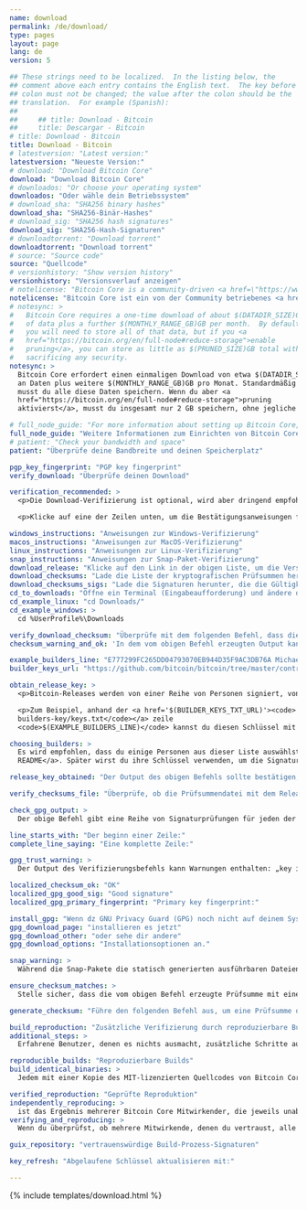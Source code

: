 ```yaml
---
name: download
permalink: /de/download/
type: pages
layout: page
lang: de
version: 5

## These strings need to be localized.  In the listing below, the
## comment above each entry contains the English text.  The key before the
## colon must not be changed; the value after the colon should be the
## translation.  For example (Spanish):
##
##     ## title: Download - Bitcoin
##     title: Descargar - Bitcoin
# title: Download - Bitcoin
title: Download - Bitcoin
# latestversion: "Latest version:"
latestversion: "Neueste Version:"
# download: "Download Bitcoin Core"
download: "Download Bitcoin Core"
# downloados: "Or choose your operating system"
downloados: "Oder wähle dein Betriebssystem"
# download_sha: "SHA256 binary hashes"
download_sha: "SHA256-Binär-Hashes"
# download_sig: "SHA256 hash signatures"
download_sig: "SHA256-Hash-Signaturen"
# downloadtorrent: "Download torrent"
downloadtorrent: "Download torrent"
# source: "Source code"
source: "Quellcode"
# versionhistory: "Show version history"
versionhistory: "Versionsverlauf anzeigen"
# notelicense: "Bitcoin Core is a community-driven <a href=\"https://www.fsf.org/about/what-is-free-software\">free software</a> project, released under the open source <a href=\"http://opensource.org/licenses/mit-license.php\">MIT license</a>."
notelicense: "Bitcoin Core ist ein von der Community betriebenes <a href=\"https://www.fsf.org/about/what-is-free-software\">kostenloses Softwareprojekt</a> das unter der <a href=\"http://opensource.org/licenses/mit-license.php\">Open-Source-MIT-Lizenz</a> veröffentlicht wurde."
# notesync: >
#   Bitcoin Core requires a one-time download of about $(DATADIR_SIZE)GB
#   of data plus a further $(MONTHLY_RANGE_GB)GB per month.  By default,
#   you will need to store all of that data, but if you <a
#   href="https://bitcoin.org/en/full-node#reduce-storage">enable
#   pruning</a>, you can store as little as $(PRUNED_SIZE)GB total without
#   sacrificing any security.
notesync: >
  Bitcoin Core erfordert einen einmaligen Download von etwa $(DATADIR_SIZE)GB
  an Daten plus weitere $(MONTHLY_RANGE_GB)GB pro Monat. Standardmäßig
  musst du alle diese Daten speichern. Wenn du aber <a
  href="https://bitcoin.org/en/full-node#reduce-storage">pruning
  aktivierst</a>, musst du insgesamt nur 2 GB speichern, ohne jegliche Sicherheit zu opfern.

# full_node_guide: "For more information about setting up Bitcoin Core, please read the <a href=\"https://bitcoin.org/en/full-node\">full node guide</a>."
full_node_guide: "Weitere Informationen zum Einrichten von Bitcoin Core findest du in der <a href=\"https://bitcoin.org/en/full-node\">Full Node Anleitung</a>."
# patient: "Check your bandwidth and space"
patient: "Überprüfe deine Bandbreite und deinen Speicherplatz"

pgp_key_fingerprint: "PGP key fingerprint"
verify_download: "Überprüfe deinen Download"

verification_recommended: >
  <p>Die Download-Verifizierung ist optional, wird aber dringend empfohlen. Die Durchführung der Verifizierungsschritte hier stellt sicher, dass du keine unerwartete oder manipulierte Version von Bitcoin heruntergeladen hast, was zu Geldverlusten führen kann.</p> 

  <p>Klicke auf eine der Zeilen unten, um die Bestätigungsanweisungen für jene Plattform zusehen.</p>

windows_instructions: "Anweisungen zur Windows-Verifizierung"
macos_instructions: "Anweisungen zur MacOS-Verifizierung"
linux_instructions: "Anweisungen zur Linux-Verifizierung"
snap_instructions: "Anweisungen zur Snap-Paket-Verifizierung"
download_release: "Klicke auf den Link in der obigen Liste, um die Version für deine Plattform herunterzuladen und warte bis der Download der Datei abgeschlossen ist."
download_checksums: "Lade die Liste der kryptografischen Prüfsummen herunter:"
download_checksums_sigs: "Lade die Signaturen herunter, die die Gültigkeit der Prüfsummen bestätigen:"
cd_to_downloads: "Öffne ein Terminal (Eingabeaufforderung) und ändere das Verzeichnis (cd) in den Ordner, der für Downloads verwendet wird. Zum Beispiel:"
cd_example_linux: "cd Downloads/"
cd_example_windows: >
  cd %UserProfile%\Downloads

verify_download_checksum: "Überprüfe mit dem folgenden Befehl, dass die Prüfsumme der Release-Datei in der Prüfsummendatei aufgeführt ist:"
checksum_warning_and_ok: 'In dem vom obigen Befehl erzeugten Output kannst du alle Warnungen und Fehler ignorieren, aber du mussst sicherstellen, dass die "$(SHASUMS_OK)" nach dem Namen der heruntergeladenen Versionsdatei ausgegeben wird. Zum Beispiel:'

example_builders_line: "E777299FC265DD04793070EB944D35F9AC3DB76A Michael Ford (fanquake)"
builder_keys_url: "https://github.com/bitcoin/bitcoin/tree/master/contrib/builder-keys"

obtain_release_key: >
  <p>Bitcoin-Releases werden von einer Reihe von Personen signiert, von denen jede einen eindeutigen öffentlichen Schlüssel hat. Um die Gültigkeit von Signaturen zu erkennen, müsst du diese öffentlichen Schlüssel mit GPG lokal laden. In <a href='$(BUILDER_KEYS_URL)'>bitcoin/bitcoin repository</a>, findest du viele Entwicklerschlüssel, die du dann in deine GPG-Schlüsseldatenbank laden kannst.</p>

  <p>Zum Beispiel, anhand der <a href='$(BUILDER_KEYS_TXT_URL)'><code>
  builders-key/keys.txt</code></a> zeile
  <code>$(EXAMPLE_BUILDERS_LINE)</code> kannst du diesen Schlüssel mit diesem Befehl laden:</p>

choosing_builders: >
  Es wird empfohlen, dass du einige Personen aus dieser Liste auswählst, die du für vertrauenswürdig haltest, und ihre Schlüssel wie oben importierst oder alle Schlüssel gemäß den Anweisungen im <a href="$(BUILDER_KEYS_URL)"><code>contrib/builder-key</code>
  README</a>. Später wirst du ihre Schlüssel verwenden, um die Signatur zu überprüfen, die die Gültigkeit der Prüfsummen bestätigt, die zum Überprüfen der Binärdateien verwendet wird.

release_key_obtained: "Der Output des obigen Befehls sollte bestätigen, dass ein Schlüssel importiert, aktualisiert, neue Signaturen hat oder unverändert geblieben ist."

verify_checksums_file: "Überprüfe, ob die Prüfsummendatei mit dem Release-Signaturschlüssel PGP-signiert ist:"

check_gpg_output: >
  Der obige Befehl gibt eine Reihe von Signaturprüfungen für jeden der öffentlichen Schlüssel aus, die die Prüfsummen signiert haben. Jede Signatur zeigt den folgenden Text an:

line_starts_with: "Der beginn einer Zeile:"
complete_line_saying: "Eine komplette Zeile:"

gpg_trust_warning: >
  Der Output des Verifizierungsbefehls kann Warnungen enthalten: „key is not certified with a trusted signature.“. Das bedeutet, dass du zur vollständigen Verifizierung des Downloads bestätigen musst, dass der Fingerabdruck des Signaturschlüssels (z. B. <code>$(SHORT_BUILDER_KEY)</code>), der in der zweiten Zeile oben aufgeführt ist, mit dem übereinstimmt, was für den öffentlichen Schlüssel des Unterzeichners erwartet wird.

localized_checksum_ok: "OK"
localized_gpg_good_sig: "Good signature"
localized_gpg_primary_fingerprint: "Primary key fingerprint:"

install_gpg: "Wenn dz GNU Privacy Guard (GPG) noch nicht auf deinem System installiert hast,"
gpg_download_page: "installieren es jetzt"
gpg_download_other: "oder sehe dir andere"
gpg_download_options: "Installationsoptionen an."

snap_warning: >
  Während die Snap-Pakete die statisch generierten ausführbaren Dateien verwenden, bietet das Snap-Tool selbst keine optimierte Möglichkeit, den Inhalt eines Snap-Pakets offenzulegen. Daher verfügt das Bitcoin Core Projekt nicht über die erforderlichen Informationen, um dir bei der Überprüfung der Bitcoin Core Snap-Pakete zu helfen.

ensure_checksum_matches: >
  Stelle sicher, dass die vom obigen Befehl erzeugte Prüfsumme mit einer der Prüfsummen übereinstimmt, die in der zuvor heruntergeladenen Prüfsummendatei aufgeführt sind. Wir empfehlen, jedes Zeichen der beiden Prüfsummen auf Übereinstimmung zu überprüfen. Du kannst die heruntergeladenen Prüfsummen anzeigen, indem du den folgenden Befehl ausführst:

generate_checksum: "Führe den folgenden Befehl aus, um eine Prüfsumme der heruntergeladenen Versionsdatei zu generieren. Ersetze '$(FILE)' durch den Namen der Datei, die tatsächlich heruntergeladen wurde."

build_reproduction: "Zusätzliche Verifizierung durch reproduzierbare Builds"
additional_steps: >
  Erfahrene Benutzer, denen es nichts ausmacht, zusätzliche Schritte auszuführen, können die Vorteile der reproduzierbaren Builds von Bitcoin Core und der signierten Prüfsummen nutzen, die von Mitwirkenden generiert werden, die diese Builds ausführen.

reproducible_builds: "Reproduzierbare Builds"
build_identical_binaries: >
  Jedem mit einer Kopie des MIT-lizenzierten Quellcodes von Bitcoin Core erlauben, identische Binärdateien zu erstellen, die auf dieser Website verbreitet werden (was bedeutet, dass die Binärdateien dieselben kryptografischen Prüfsummen haben wie die von dieser Website bereitgestellten).

verified_reproduction: "Geprüfte Reproduktion"
independently_reproducing: >
  ist das Ergebnis mehrerer Bitcoin Core Mitwirkender, die jeweils unabhängig voneinander identische Binärdateien reproduzieren, wie oben beschrieben. Diese Mitwirkenden signieren und veröffentlichen die Prüfsummen der von ihnen generierten Binärdateien kryptografisch.
verifying_and_reproducing: >
  Wenn du überprüfst, ob mehrere Mitwirkende, denen du vertraust, alle dieselben Prüfsummen signiert haben, die in der Release-Prüfsummendatei verteilt sind, erhälst du zusätzliche Sicherheit gegenüber den vorherigen grundlegenden Überprüfungsanweisungen. Alternativ bietet dir die Reproduktion einer Binärdatei für sich selbst die höchste derzeit verfügbare Sicherheit. Weitere Informationen findest du im Repository des Projekts von

guix_repository: "vertrauenswürdige Build-Prozess-Signaturen"

key_refresh: "Abgelaufene Schlüssel aktualisieren mit:"

---
```


{% include templates/download.html %}
